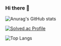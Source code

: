 ### Hi there 👋

<!--
**Hany-Kim/Hany-Kim** is a ✨ _special_ ✨ repository because its `README.md` (this file) appears on your GitHub profile.

Here are some ideas to get you started:

- 🔭 I’m currently working on ...
- 🌱 I’m currently learning ...
- 👯 I’m looking to collaborate on ...
- 🤔 I’m looking for help with ...
- 💬 Ask me about ...
- 📫 How to reach me: ...
- 😄 Pronouns: ...
- ⚡ Fun fact: ...
-->

![Anurag's GitHub stats](https://github-readme-stats.vercel.app/api?username=Hany-Kim&show_icons=true&theme=radical)

[![Solved.ac Profile](http://mazassumnida.wtf/api/v2/generate_badge?boj=kan)](https://solved.ac/kan/)

![Top Langs](https://github-readme-stats.vercel.app/api/top-langs/?username=anuraghazra&layout=compact)
